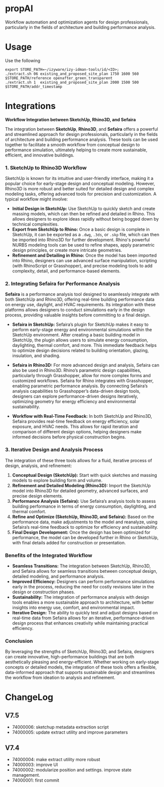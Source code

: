 # propAI
Workflow automation and optimization agents for design professionals, particularly in the fields of architecture and building performance analysis.

# Usage
Use the following 

    export STORE_PATH=~/izyware/izy-idman-tools/id/<ID>;
    ./extract.sh 06 existing_and_proposed_site_plan 1750 1600 560 $STORE_PATH/reference openafter_green_transparent
    ./extract.sh 1  existing_and_proposed_site_plan 2000 1500 500 $STORE_PATH/addr_timestamp 


# Integrations
**Workflow Integration between SketchUp, Rhino3D, and Sefaira**

The integration between **SketchUp**, **Rhino3D**, and **Sefaira** offers a powerful and streamlined approach for design professionals, particularly in the fields of architecture and building performance analysis. These tools can be used together to facilitate a smooth workflow from conceptual design to performance simulation, ultimately helping to create more sustainable, efficient, and innovative buildings.

### **1. SketchUp to Rhino3D Workflow**

SketchUp is known for its intuitive and user-friendly interface, making it a popular choice for early-stage design and conceptual modeling. However, Rhino3D is more robust and better suited for detailed design and complex modeling tasks, offering advanced tools for precision and customization. A typical workflow might involve:

- **Initial Design in SketchUp:** Use SketchUp to quickly sketch and create massing models, which can then be refined and detailed in Rhino. This allows designers to explore ideas rapidly without being bogged down by technical complexities.
- **Export from SketchUp to Rhino:** Once a basic design is complete in SketchUp, it can be exported as a `.dwg`, `.3ds`, or `.skp` file, which can then be imported into Rhino3D for further development. Rhino's powerful NURBS modeling tools can be used to refine shapes, apply parametric design principles, or create more intricate geometries.
- **Refinement and Detailing in Rhino:** Once the model has been imported into Rhino, designers can use advanced surface manipulation, scripting (with RhinoScript or Grasshopper), and precise modeling tools to add complexity, detail, and performance-based elements.

### **2. Integrating Sefaira for Performance Analysis**

**Sefaira** is a performance analysis tool designed to seamlessly integrate with both SketchUp and Rhino3D, offering real-time building performance data on energy use, daylight, and HVAC requirements. Its integration with these platforms allows designers to conduct simulations early in the design process, providing valuable insights before committing to a final design.

- **Sefaira in SketchUp:** Sefaira’s plugin for SketchUp makes it easy to perform early-stage energy and environmental simulations within the SketchUp environment. After creating a basic building model in SketchUp, the plugin allows users to simulate energy consumption, daylighting, thermal comfort, and more. This immediate feedback helps to optimize design decisions related to building orientation, glazing, insulation, and shading.
  
- **Sefaira in Rhino3D:** For more advanced design and analysis, Sefaira can also be used in Rhino3D. Rhino’s parametric design capabilities, particularly through Grasshopper, allow for more complex forms and customized workflows. Sefaira for Rhino integrates with Grasshopper, enabling parametric performance analysis. By connecting Sefaira’s analysis capabilities to Grasshopper’s data-driven design tools, designers can explore performance-driven designs iteratively, optimizing geometry for energy efficiency and environmental sustainability.
  
- **Workflow with Real-Time Feedback:** In both SketchUp and Rhino3D, Sefaira provides real-time feedback on energy efficiency, solar exposure, and HVAC needs. This allows for rapid iteration and comparison of different design options, helping designers make informed decisions before physical construction begins.

### **3. Iterative Design and Analysis Process**

The integration of these three tools allows for a fluid, iterative process of design, analysis, and refinement:

1. **Conceptual Design (SketchUp):** Start with quick sketches and massing models to explore building form and volume.
2. **Refinement and Detailed Modeling (Rhino3D):** Import the SketchUp model into Rhino3D for detailed geometry, advanced surfaces, and precise design elements.
3. **Performance Analysis (Sefaira):** Use Sefaira’s analysis tools to assess building performance in terms of energy consumption, daylighting, and thermal comfort.
4. **Refine and Optimize (SketchUp, Rhino3D, and Sefaira):** Based on the performance data, make adjustments to the model and reanalyze, using Sefaira’s real-time feedback to optimize for efficiency and sustainability.
5. **Final Design Development:** Once the design has been optimized for performance, the model can be developed further in Rhino or SketchUp, with final details added for construction or presentation.

### **Benefits of the Integrated Workflow**

- **Seamless Transitions:** The integration between SketchUp, Rhino3D, and Sefaira allows for seamless transitions between conceptual design, detailed modeling, and performance analysis.
- **Improved Efficiency:** Designers can perform performance simulations early in the process, reducing the need for costly revisions later in the design or construction phases.
- **Sustainability:** The integration of performance analysis with design tools enables a more sustainable approach to architecture, with better insights into energy use, comfort, and environmental impact.
- **Iterative Design:** The ability to quickly test and adjust designs based on real-time data from Sefaira allows for an iterative, performance-driven design process that enhances creativity while maintaining practical efficiency.

### **Conclusion**
By leveraging the strengths of SketchUp, Rhino3D, and Sefaira, designers can create innovative, high-performance buildings that are both aesthetically pleasing and energy-efficient. Whether working on early-stage concepts or detailed models, the integration of these tools offers a flexible, data-informed approach that supports sustainable design and streamlines the workflow from ideation to analysis and refinement.

# ChangeLog

## V7.5
* 74000006: sketchup metadata extraction script
* 74000005: update extract utility and improve parameters

## V7.4
* 74000004: make extract utility more robust
* 74000003: improve UI
* 74000002: modularize position and settings. improve state management.
* 74000001: first commit 

